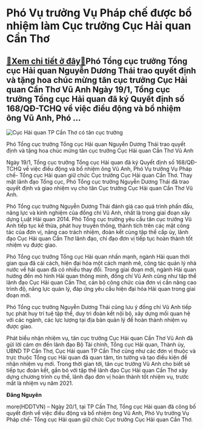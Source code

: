 Phó Vụ trưởng Vụ Pháp chế được bổ nhiệm làm Cục trưởng Cục Hải quan Cần Thơ
===========================================================================

[:gift:Xem chi tiết ở đây:gift:](https://hddtvn.com/pho-vu-truong-vu-phap-che-duoc-bo-nhiem-lam-cuc-truong-cuc-hai-quan-can-tho/)Phó Tổng cục trưởng Tổng cục Hải quan Nguyễn Dương Thái trao quyết định và tặng hoa chúc mừng tân cục trưởng Cục Hải quan Cần Thơ Vũ Anh Ngày 19/1, Tổng cục trưởng Tổng cục Hải quan đã ký Quyết định số 168/QĐ-TCHQ về việc điều động và bổ nhiệm ông Vũ Anh, Phó …
---------------------------------------------------------------------------------------------------------------------------------------------------------------------------------------------------------------------------------------------------------------------





![Cục Hải quan TP Cần Thơ có tân cục trưởng](https://hddtvn.com/wp-content/uploads/2021/01/4612_IMG_9690.jpg "Cục Hải quan TP Cần Thơ có tân cục trưởng")


Phó Tổng cục trưởng Tổng cục Hải quan Nguyễn Dương Thái trao quyết định và tặng hoa chúc mừng tân cục trưởng Cục Hải quan Cần Thơ Vũ Anh



Ngày 19/1, Tổng cục trưởng Tổng cục Hải quan đã ký Quyết định số 168/QĐ-TCHQ về việc điều động và bổ nhiệm ông Vũ Anh, Phó Vụ trưởng Vụ Pháp chế- Tổng cục Hải quan giữ chức Cục trưởng Cục Hải quan Cần Thơ. Thay mặt lãnh đạo Tổng cục, Phó Tổng cục trưởng Nguyễn Dương Thái đã trao quyết định và giao nhiệm vụ cho tân Cục trưởng Cục Hải quan Cần Thơ Vũ Anh.


Phó Tổng cục trưởng Nguyễn Dương Thái đánh giá cao quá trình phấn đấu, năng lực và kinh nghiệm của đồng chí Vũ Anh, nhất là trong giai đoạn xây dựng Luật Hải quan 2014. Phó Tổng cục trưởng yêu cầu tân cục trưởng Vũ Anh tiếp tục kế thừa, phát huy truyền thống, thành tích trên các mặt công tác của đơn vị, nâng cao trách nhiệm, đoàn kết cùng tập thể cấp ủy, lãnh đạo Cục Hải quan Cần Thơ lãnh đạo, chỉ đạo đơn vị tiếp tục hoàn thành tốt nhiệm vụ được giao.


Phó Tổng cục trưởng Tổng cục Hải quan nhấn mạnh, ngành Hải quan thời gian qua đã cải cách, hiện đại hóa một cách mạnh mẽ, công tác quản lý nhà nước về hải quan đã có nhiều thay đổi. Trong giai đoạn mới, ngành Hải quan hướng đến mô hình Hải quan thông minh, đồng chí Vũ Anh cũng như tập thể lãnh đạo Cục Hải quan Cần Thơ, cán bộ công chức của đơn vị cần nâng cao trình độ, năng lực quản lý, đáp ứng yêu cầu hiện đại hóa Hải quan trong giai đoạn mới.


Phó Tổng cục trưởng Nguyễn Dương Thái cũng lưu ý đồng chí Vũ Anh tiếp tục phát huy trí tuệ tập thể, duy trì đoàn kết nội bộ, xây dựng mối quan hệ với các ngành, các lực lượng tại địa bàn quản lý để hoàn thành nhiệm vụ được giao.


Phát biểu nhận nhiệm vụ, tân cục trưởng Cục Hải quan Cần Thơ Vũ Anh đã gửi lời cảm ơn đến lãnh đạo Bộ Tài chính, Tổng cục Hải quan, Thành ủy, UBND TP Cần Thơ, Cục Hải quan TP Cần Thơ cũng như các đơn vị thuộc và trực thuộc Tổng cục Hải quan đã quan tâm, tin tưởng và tạo điều kiện để nhận nhiệm vụ mới. Trong thời gian tới, tân cục trưởng Vũ Anh cho biết sẽ tiếp tục đoàn kết, gắn bó với tập thể lãnh đạo Cục Hải quan Cần Thơ xây dựng chương trình cụ thể, lãnh đạo đơn vị hoàn thành tốt nhiệm vụ, trước mắt là nhiệm vụ năm 2021.




**Đăng Nguyên**



more(HDDTVN) – Ngày 20/1, tại TP Cần Thơ, Tổng cục Hải quan đã công bố quyết định về việc điều động và bổ nhiệm ông Vũ Anh, Phó Vụ trưởng Vụ Pháp chế- Tổng cục Hải quan giữ chức Cục trưởng Cục Hải quan Cần Thơ.

